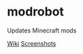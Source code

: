 # modrobot
Updates Minecraft mods

[Wiki](https://github.com/calloatti/modrobot/wiki)
[Screenshots](https://github.com/calloatti/modrobot/wiki/Screenshots)
